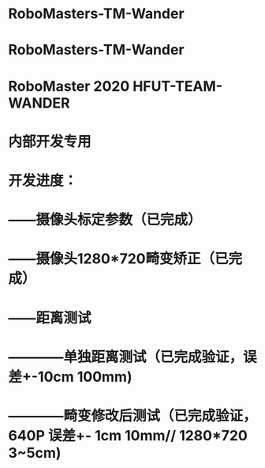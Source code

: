 # RoboMasters-TM-Wander
# RoboMasters-TM-Wander
# RoboMaster 2020 HFUT-TEAM-WANDER 
# 内部开发专用

# 开发进度：
# ——摄像头标定参数（已完成）
# ——摄像头1280*720畸变矫正（已完成）
# ——距离测试
# ————单独距离测试（已完成验证，误差+-10cm 100mm)
# ————畸变修改后测试（已完成验证，640P 误差+- 1cm 10mm// 1280*720 3~5cm)



